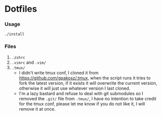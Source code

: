 # Dotfiles

### Usage
```
./install
```

### Files
1. `.zshrc`
2. `.vimrc` and `.vim/`
3. `.tmux/`
    - I didn't write tmux conf, I cloned it from <https://github.com/gpakosz/.tmux>, when the script runs it tries to fork the latest version, if it exists it will overwrite the current version, otherwise it will just use whatever version I last cloned.
    - I'm a lazy bastard and refuse to deal with git submodules so I removed the `.git/` file from `.tmux/`, I have no intention to take credit for the tmux conf, please let me know if you do not like it, I will remove it at once.
